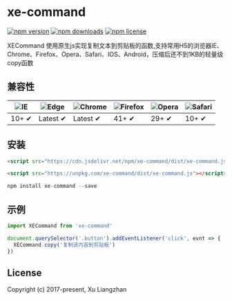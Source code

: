 # xe-command

[![npm version](https://img.shields.io/npm/v/xe-command.svg?style=flat-square)](https://www.npmjs.org/package/xe-command)
[![npm downloads](https://img.shields.io/npm/dm/xe-command.svg?style=flat-square)](http://npm-stat.com/charts.html?package=xe-command)
[![npm license](https://img.shields.io/github/license/mashape/apistatus.svg)](https://github.com/xuliangzhan/xe-command/blob/master/LICENSE)

XECommand 使用原生js实现复制文本到剪贴板的函数,支持常用H5的浏览器IE、Chrome、Firefox、Opera、Safari、IOS、Android，压缩后还不到1KB的轻量级copy函数

## 兼容性

![IE](https://raw.github.com/alrra/browser-logos/master/src/archive/internet-explorer_9-11/internet-explorer_9-11_48x48.png) | ![Edge](https://raw.github.com/alrra/browser-logos/master/src/edge/edge_48x48.png) | ![Chrome](https://raw.github.com/alrra/browser-logos/master/src/chrome/chrome_48x48.png) | ![Firefox](https://raw.github.com/alrra/browser-logos/master/src/firefox/firefox_48x48.png) | ![Opera](https://raw.github.com/alrra/browser-logos/master/src/opera/opera_48x48.png) | ![Safari](https://raw.github.com/alrra/browser-logos/master/src/safari/safari_48x48.png)
--- | --- | --- | --- | --- | --- |
10+ ✔ | Latest ✔ | Latest ✔ | 41+ ✔ | 29+ ✔ | 10+ ✔ |

## 安装

```HTML
<script src="https://cdn.jsdelivr.net/npm/xe-command/dist/xe-command.js"></script>
```

```HTML
<script src="https://unpkg.com/xe-command/dist/xe-command.js"></script>
```

```JavaScript
npm install xe-command --save
```

## 示例

```JavaScript
import XECommand from 'xe-command'

document.querySelector('.button').addEventListener('click', evnt => {
  XECommand.copy('复制该内容到剪贴板')
})
```

## License

Copyright (c) 2017-present, Xu Liangzhan